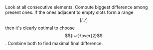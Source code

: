 Look at all consecutive elements.  Compute biggest difference among present ones.  If the ones adjacent to empty slots form a range $$[l, r]$$ then it's clearly optimal to choose $${l+r}\over{2}$$.  Combine both to find maximal final difference.
